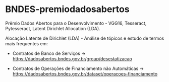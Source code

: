 # BNDES-premiodadosabertos

Prêmio Dados Abertos para o Desenvolvimento - VGG16, Tesseract, Pytesseract, Latent Dirichlet Allocation (LDA).

Alocação Latente de Dirichlet (LDA) - Análise de tópicos e estudo de termos mais frequentes em:

- Contratos de Banco de Serviços -> https://dadosabertos.bndes.gov.br/group/desestatizacao

- Contratos de Operações de Financiamento não Automáticas -> https://dadosabertos.bndes.gov.br/dataset/operacoes-financiamento

